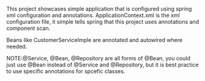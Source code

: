 This project showcases simple application that is configured using spring xml configuration and annotations.
ApplicationContext.xml is the xml configuration file, it simple tells spring that this project uses annotations and component scan.

Beans like CustomerServiceImple are annotated and autowired where needed.

NOTE:@Service, @Bean, @Repository are all forms of @Bean, you could just use @Bean instead of @Service and @Repository, but it is best practice to use specific annotations for spcefic classes.